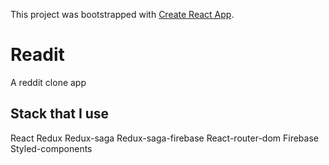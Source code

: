 This project was bootstrapped with [Create React App](https://github.com/facebook/create-react-app).

# Readit
A reddit clone app

## Stack that I use
React
Redux
Redux-saga
Redux-saga-firebase
React-router-dom
Firebase
Styled-components
